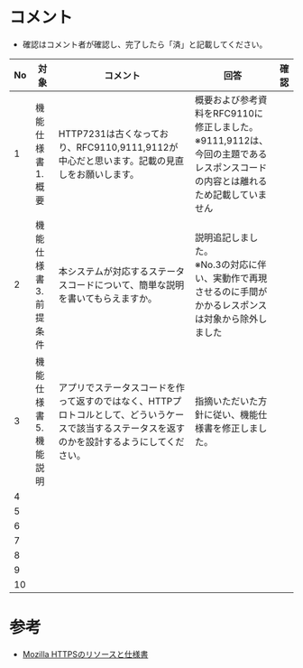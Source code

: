 # コメント
- 確認はコメント者が確認し、完了したら「済」と記載してください。

|No|対象|コメント|回答|確認|
|--|--|--|--|--|
|1 |機能仕様書 1.概要|HTTP7231は古くなっており、RFC9110,9111,9112が中心だと思います。記載の見直しをお願いします。 | 概要および参考資料をRFC9110に修正しました。<br>※9111,9112は、今回の主題であるレスポンスコードの内容とは離れるため記載していません | |
|2 |機能仕様書 3.前提条件|本システムが対応するステータスコードについて、簡単な説明を書いてもらえますか。 | 説明追記しました。<br>※No.3の対応に伴い、実動作で再現させるのに手間がかかるレスポンスは対象から除外しました | |
|3 |機能仕様書 5.機能説明 |アプリでステータスコードを作って返すのではなく、HTTPプロトコルとして、どういうケースで該当するステータスを返すのかを設計するようにしてください。 | 指摘いただいた方針に従い、機能仕様書を修正しました。 | |
|4 | | | | |
|5 | | | | |
|6 | | | | |
|7 | | | | |
|8 | | | | |
|9 | | | | |
|10| | | | |



# 参考
- [Mozilla HTTPSのリソースと仕様書](https://developer.mozilla.org/ja/docs/Web/HTTP/Resources_and_specifications)


